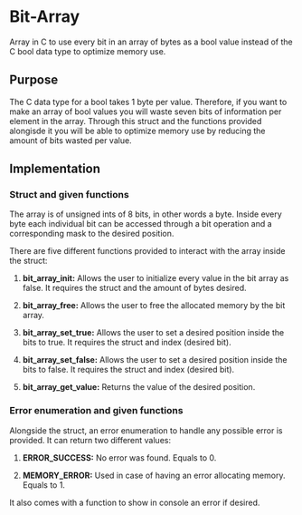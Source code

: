 # **Bit-Array**

Array in C to use every bit in an array of bytes as a bool value instead of the C bool data type to optimize memory use.

## **Purpose**

The C data type for a bool takes 1 byte per value. Therefore, if you want to make an array of bool values you will waste seven bits of information per element in the array. Through this struct and the functions provided alongisde it you will be able to optimize memory use by reducing the amount of bits wasted per value.

## **Implementation**

### **Struct and given functions**

The array is of unsigned ints of 8 bits, in other words a byte. Inside every byte each individual bit can be accessed through a bit operation and a corresponding mask to the desired position.

There are five different functions provided to interact with the array inside the struct:

1. **bit_array_init:** Allows the user to initialize every value in the bit array as false. It requires the struct and the amount of bytes desired.

2. **bit_array_free:** Allows the user to free the allocated memory by the bit array.

3. **bit_array_set_true:** Allows the user to set a desired position inside the bits to true. It requires the struct and index (desired bit).

4. **bit_array_set_false:** Allows the user to set a desired position inside the bits to false. It requires the struct and index (desired bit).

5. **bit_array_get_value:** Returns the value of the desired position.

### **Error enumeration and given functions**

Alongside the struct, an error enumeration to handle any possible error is provided. It can return two different values:

1. **ERROR_SUCCESS:** No error was found. Equals to 0.

2. **MEMORY_ERROR:** Used in case of having an error allocating memory. Equals to 1.

It also comes with a function to show in console an error if desired.


